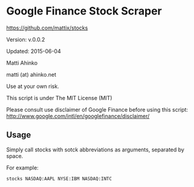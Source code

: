 # Google Finance Stock Scraper
https://github.com/mattix/stocks

Version: v.0.0.2

Updated: 2015-06-04
 
Matti Ahinko

matti (at) ahinko.net

Use at your own risk.

This script is under The MIT License (MIT)

Please consult use disclaimer of Google Finance before using this script: http://www.google.com/intl/en/googlefinance/disclaimer/

## Usage
Simply call stocks with sotck abbreviations as arguments, separated by space.

For example:

```stocks NASDAQ:AAPL NYSE:IBM NASDAQ:INTC```
